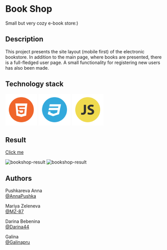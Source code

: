 # Book Shop

Small but very cozy e-book store:)

## Description

This project presents the site layout (mobile first) of the electronic bookstore.
In addition to the main page, where books are presented, there is a full-fledged user page.
A small functionality for registering new users has also been made.

## Technology stack
<p><img src="assets\images\HTML.png" alt="HTML" width="100rem"/>
<img src="assets\images\CSS.png" alt="CSS" width="100rem"/>
<img src="assets\images\JS.png" alt="JS" width="100rem"/></p>

## Result

[Сlick me](https://annapushka.github.io/bookshop/)
<p><img src="assets\images\bookshop-result1.gif" alt="bookshop-result"/>
<img src="assets\images\bookshop-result2.gif" alt="bookshop-result"/></p>


## Authors

Pushkareva Anna<br>
[@AnnaPushka](https://github.com/annapushka)

Mariya Zeleneva<br>
[@MZ-87](https://github.com/MZ-87)

Darina Bebenina<br>
[@Darina44](https://github.com/Darina44)

Galina<br>
[@Galinapru](https://github.com/Galinapru)

